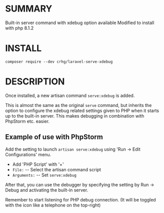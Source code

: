 # SUMMARY

Built-in server command with xdebug option available
Modified to install with php 8.1.2

# INSTALL

```console
composer require --dev crhg/laravel-serve-xdebug
```

# DESCRIPTION

Once installed, a new artisan command `serve:xdebug` is added.

This is almost the same as the original `serve` command, but inherits the option to configure the xdebug related settings given to PHP when it starts up to the built-in server.
This makes debugging in combination with PhpStorm etc. easier.

## Example of use with PhpStorm

Add the setting to launch `artisan serve:xdebug` using 'Run → Edit Configurations' menu.

* Add 'PHP Script' with '+'
* `File:` -- Select the artisan command script
* `Arguments:` -- Set `serve:xdebug`

After that, you can use the debugger by specifying the setting by Run → Debug and activating the built-in server.

Remember to start listening for PHP debug connection. (It will be toggled with the icon like a telephone on the top-right)
